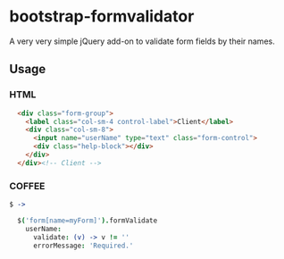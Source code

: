 # bootstrap-formvalidator
A very very simple jQuery add-on to validate form fields by their names.

## Usage


### HTML
```html
  <div class="form-group">
    <label class="col-sm-4 control-label">Client</label>
    <div class="col-sm-8">
      <input name="userName" type="text" class="form-control">
      <div class="help-block"></div>
    </div>
  </div><!-- Client -->
```

### COFFEE
```coffee
$ ->

  $('form[name=myForm]').formValidate
    userName:
      validate: (v) -> v != ''
      errorMessage: 'Required.'
```

